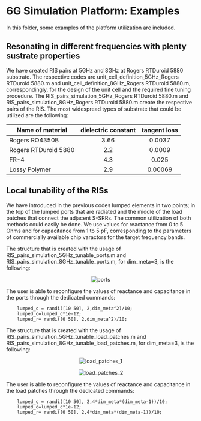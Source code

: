 #  6G Simulation Platform: Examples
In this folder, some examples of the platform utilization are included. 

## Resonating in different frequencies with plenty sustrate properties 

We have created RIS pairs at 5GHz and 8GHz at Rogers RTDuroid 5880 substrate. The respective codes are unit_cell_definition_5GHz_Rogers RTDuroid 5880.m and unit_cell_definition_8GHz_Rogers RTDuroid 5880.m, correspondingly, for the design of the unit cell and the required fine tuning procedure. The RIS_pairs_simulation_5GHz_Rogers RTDuroid 5880.m and RIS_pairs_simulation_8GHz_Rogers RTDuroid 5880.m create the respective pairs of the RIS.
The most widespread types of substrate that could be utilized are the following:

 <div align="center">

| Name of material   |      dielectric constant   |  tangent loss
|----------|:-------------:|:-------------:
| Rogers RO4350B | 3.66  |   0.0037 |
| Rogers RTDuroid 5880 | 2.2 | 0.0009 |
| FR-4 | 4.3 | 0.025 |
| Lossy Polymer | 2.9  | 0.00069 |

</div>

## Local tunability of the RISs

We have introduced in the previous codes lumped elements in two points; in the top of the lumped ports that are radiated and the middle of the load patches that connect the adjacent S-SRRs. The common utilization of both methods could easily be done. 
We use values for reactance from 0 to 5 Ohms and for capacitance from 1 to 5 pF, corresponding to the parameters of commercially available chip varactors for the target frequency bands.

The structure that is created with the usage of RIS_pairs_simulation_5GHz_tunable_ports.m and RIS_pairs_simulation_8GHz_tunable_ports.m, for dim_meta=3, is the following:

 <div align="center">
   
   ![ports](https://user-images.githubusercontent.com/72256279/188427806-34c14a1f-e0ac-48d2-9406-f83145f870b3.PNG)


</div>  

The user is able to reconfigure the values of reactance and capacitance in the ports through the dedicated commands:


``` 
    lumped_c = randi([10 50], 2,dim_meta^2)/10;
    lumped_c=lumped_c*1e-12;
    lumped_r= randi([0 50], 2,dim_meta^2)/10;
   ```


The structure that is created with the usage of RIS_pairs_simulation_5GHz_tunable_load_patches.m and RIS_pairs_simulation_8GHz_tunable_load_patches.m, for dim_meta=3, is the following:

 <div align="center">
   
   ![load_patches_1](https://user-images.githubusercontent.com/72256279/188427829-596cb144-a1aa-4e15-9db9-1b01b2bdc251.PNG)


</div>  

 <div align="center">
   
![load_patches_2](https://user-images.githubusercontent.com/72256279/188427848-712c95f4-b468-44a7-b350-954804cf1219.PNG)

</div>  

The user is able to reconfigure the values of reactance and capacitance in the load patches through the dedicated commands:


``` 
    lumped_c = randi([10 50], 2,4*dim_meta*(dim_meta-1))/10;
    lumped_c=lumped_c*1e-12;
    lumped_r= randi([0 50], 2,4*dim_meta*(dim_meta-1))/10;
   ```


